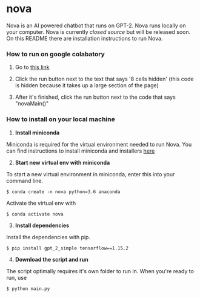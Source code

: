 # nova
Nova is an AI powered chatbot that runs on GPT-2. Nova runs locally on your computer. Nova is currently *closed source* but will be released soon. On this README there are installation instructions to run Nova.
### How to run on google colabatory
1. Go to [this link](https://colab.research.google.com/drive/1PFIN-raNql7RnE5ZyHde15EttQj4TEmr?usp=sharing)

2. Click the run button next to the text that says '8 cells hidden' (this code is hidden because it takes up a large section of the page)

3. After it's finished, click the run button next to the code that says "novaMain()"

### How to install on your local machine
1. **Install miniconda**

Miniconda is required for the virtual environment needed to run Nova. You can find instructions to install miniconda and installers [here](https://docs.conda.io/en/latest/miniconda.html)

2. **Start new virtual env with miniconda**

To start a new virtual environment in miniconda, enter this into your command line.

`$ conda create -n nova python=3.6 anaconda`

Activate the virtual env with

`$ conda activate nova`

3. **Install dependencies**

Install the dependencies with pip.

`$ pip install gpt_2_simple tensorflow==1.15.2`

4. **Download the script and run**

The script optimally requires it's own folder to run in. When you're ready to run, use

`$ python main.py`

